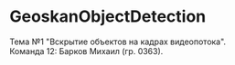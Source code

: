 # GeoskanObjectDetection

Тема №1 "Вскрытие объектов на кадрах видеопотока".   
Команда 12: Барков Михаил (гр. 0363). 
